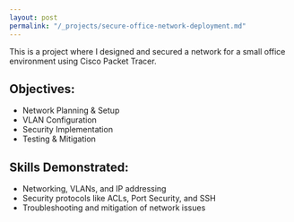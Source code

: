 ```yaml
---
layout: post
permalink: "/_projects/secure-office-network-deployment.md"
---
```


This is a project where I designed and secured a network for a small office environment using Cisco Packet Tracer.

## Objectives:
- Network Planning & Setup
- VLAN Configuration
- Security Implementation
- Testing & Mitigation

## Skills Demonstrated:
- Networking, VLANs, and IP addressing
- Security protocols like ACLs, Port Security, and SSH
- Troubleshooting and mitigation of network issues
